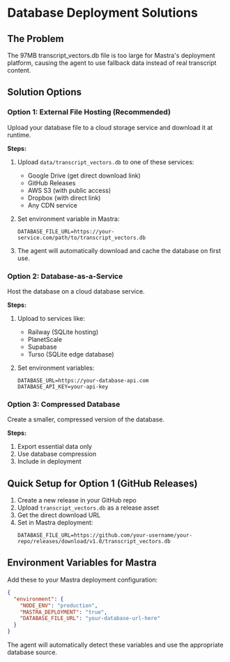 # Database Deployment Solutions

## The Problem
The 97MB transcript_vectors.db file is too large for Mastra's deployment platform, causing the agent to use fallback data instead of real transcript content.

## Solution Options

### Option 1: External File Hosting (Recommended)
Upload your database file to a cloud storage service and download it at runtime.

**Steps:**
1. Upload `data/transcript_vectors.db` to one of these services:
   - Google Drive (get direct download link)
   - GitHub Releases
   - AWS S3 (with public access)
   - Dropbox (with direct link)
   - Any CDN service

2. Set environment variable in Mastra:
   ```
   DATABASE_FILE_URL=https://your-service.com/path/to/transcript_vectors.db
   ```

3. The agent will automatically download and cache the database on first use.

### Option 2: Database-as-a-Service
Host the database on a cloud database service.

**Steps:**
1. Upload to services like:
   - Railway (SQLite hosting)
   - PlanetScale
   - Supabase
   - Turso (SQLite edge database)

2. Set environment variables:
   ```
   DATABASE_URL=https://your-database-api.com
   DATABASE_API_KEY=your-api-key
   ```

### Option 3: Compressed Database
Create a smaller, compressed version of the database.

**Steps:**
1. Export essential data only
2. Use database compression
3. Include in deployment

## Quick Setup for Option 1 (GitHub Releases)

1. Create a new release in your GitHub repo
2. Upload `transcript_vectors.db` as a release asset
3. Get the direct download URL
4. Set in Mastra deployment:
   ```
   DATABASE_FILE_URL=https://github.com/your-username/your-repo/releases/download/v1.0/transcript_vectors.db
   ```

## Environment Variables for Mastra

Add these to your Mastra deployment configuration:

```json
{
  "environment": {
    "NODE_ENV": "production",
    "MASTRA_DEPLOYMENT": "true",
    "DATABASE_FILE_URL": "your-database-url-here"
  }
}
```

The agent will automatically detect these variables and use the appropriate database source.
